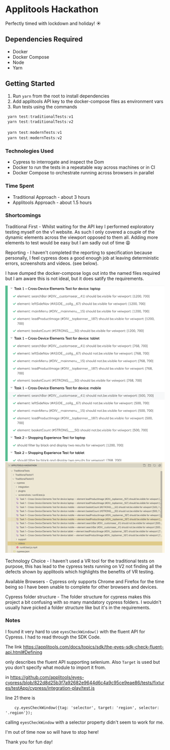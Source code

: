 # Applitools Hackathon

Perfectly timed with lockdown and holiday! ☀️

## Dependencies Required

- Docker
- Docker Compose
- Node
- Yarn

## Getting Started

1. Run `yarn` from the root to install dependencies
2. Add applitools API key to the docker-compose files as environment vars
2. Run tests using the commands

``` javascript
 yarn test:traditionalTests:v1
 yarn test:traditionalTests:v2

 yarn test:modernTests:v1
 yarn test:modernTests:v2
```

### Technologies Used

- Cypress to interrogate and inspect the Dom
- Docker to run the tests in a repeatable way across machines or in CI
- Docker Compose to orchestrate running across browsers in parallel

### Time Spent

- Traditional Approach - about 3 hours
- Applitools Approach - about 1.5 hours

### Shortcomings

Traditional First - 
Whilst waiting for the API key I performed exploratory testing myself on the v1 website. As such I only covered a couple of the dynamic elements across the viewport opposed to them all. Adding more elements to test would be easy but I am sadly out of time 😩

Reporting -
I haven't completed the reporting to specification because personally, I feel cypress does a good enough job at leaving deterministic errors, screenshots and videos. (see below).

I have dumped the docker-compose logs out into the named files required but I am aware this is not ideal, but it does satify the requirements. 

![](./testNames.png)
![](./sceenshotFileNames.png)

Technology Choice -
I haven't used a VR tool for the traditional tests on purpose, this has lead to the cypress tests running on V2 not finding all the defects shown by applitools which highlights the benefits of VR testing.

Available Browsers -
Cypress only supports Chrome and Firefox for the time being so I have been unable to complete for other browsers and devices.


Cypress folder structure - The folder structure for cypress makes this project a bit confusing with so many mandatory cypress folders. I wouldn't usually have picked a folder structure like but it's in the requirements.


### Notes
I found it very hard to use `eyesCheckWindow()` with the fluent API for Cypress. I had to read through the SDK Code.

The link 
https://applitools.com/docs/topics/sdk/the-eyes-sdk-check-fluent-api.html#Defining

only describes the fluent API supporting selenium. Also `Target` is used but you don't specify what module to import it from.

in
https://github.com/applitools/eyes-cypress/blob/822d8d25b3f7a92682e9644d6c4a9c95ce9eae86/tests/fixtures/testApp/cypress/integration-play/test.js

line 21 there is 

```
    cy.eyesCheckWindow({tag: 'selector', target: 'region', selector: '.region'});

```
calling `eyesCheckWindow` with a selector property didn't seem to work for me.

I'm out of time now so will have to stop here!

Thank you for fun day!
